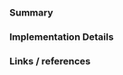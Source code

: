 ### Summary

<!--
What does this merge request implement.
-->

### Implementation Details

<!--
Detailed technical explanation of the changes.
-->

### Links / references

<!--
Related issues and merge requests, external resources; to understand
the changes proposed by this merge request.
For relations to other issues in Gitlab, please use the standard Gitlab format
'group/project#issue_number' to allow easy automatic linking.
-->
